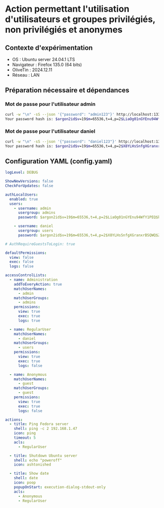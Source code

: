 # Action permettant l'utilisation d'utilisateurs et groupes privilégiés, non privilégiés et anonymes
## Contexte d'expérimentation
* OS : Ubuntu server 24.04.1 LTS
* Navigateur : Firefox 135.0 (64 bits)
* OliveTin : 2024.12.11
* Réseau : LAN
  
## Préparation nécessaire et dépendances
### Mot de passe pour l'utilisateur admin
```bash
curl -w "\n" -sS --json '{"password": "admin123"}' http://localhost:1337/api/PasswordHash
Your password hash is: $argon2id$v=19$m=65536,t=4,p=2$LiaOg01nGYEnu94WfY1PEQ$klAyJeF/nzIiFHnlxPWtqM5Rev/gBVcC5zm1QapYt88
```
### Mot de passe pour l'utilisateur daniel
```bash
curl -w "\n" -sS --json '{"password": "daniel123"}' http://localhost:1337/api/PasswordHash
Your password hash is: $argon2id$v=19$m=65536,t=4,p=2$X8YLHsSnfgXGranxrBSQWQ$ZHEKjZ8GSZtUjJBNZZgTqpPoIG5Y1d91NC+SK1MPg2I
```

## Configuration YAML (config.yaml)
```yaml
logLevel: DEBUG

ShowNewVersions: false
CheckForUpdates: false

authLocalUsers:
  enabled: true
  users:
    - username: admin
      usergroup: admins
      password: $argon2id$v=19$m=65536,t=4,p=2$LiaOg01nGYEnu94WfY1PEQ$klAyJeF/nzIiFHnlxPWtqM5Rev/gBVcC5zm1QapYt88

    - username: daniel
      usergroup: users
      password: $argon2id$v=19$m=65536,t=4,p=2$X8YLHsSnfgXGranxrBSQWQ$ZHEKjZ8GSZtUjJBNZZgTqpPoIG5Y1d91NC+SK1MPg2I

# AuthRequireGuestsToLogin: true

defaultPermissions:
  view: false
  exec: false
  logs: false

accessControlLists:
  - name: Administration
    addToEveryAction: true
    matchUserNames:
      - admin
    matchUserGroups:
      - admins
    permissions:
      view: true
      exec: true
      logs: true

  - name: RegularUser
    matchUserNames:
      - daniel
    matchUserGroups:
      - users
    permissions:
      view: true
      exec: true
      logs: false

  - name: Anonymous
    matchUserNames:
      - guest
    matchUserGroups:
      - guest
    permissions:
      view: true
      exec: true
      logs: false

actions:
  - title: Ping Fedora server
    shell: ping -c 2 192.168.1.47
    icon: ping
    timeout: 5
    acls:
      - RegularUser

  - title: Shutdown Ubuntu server
    shell: echo "poweroff"
    icon: ashtonished

  - title: Show date
    shell: date
    icon: poop
    popupOnStart: execution-dialog-stdout-only
    acls:
      - Anonymous
      - RegularUser
```
